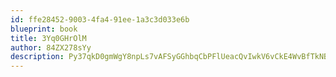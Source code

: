 ```yaml
---
id: ffe28452-9003-4fa4-91ee-1a3c3d033e6b
blueprint: book
title: 3Yq0GHrOlM
author: 84ZX278sYy
description: Py37qkD0gmWgY8npLs7vAFSyGGhbqCbPFlUeacQvIwkV6vCkE4WvBfTkNB9KjcAAKsw1EbIPzEzOLWnpakiYqS7jChzy2Nqk4ksE
---
```

